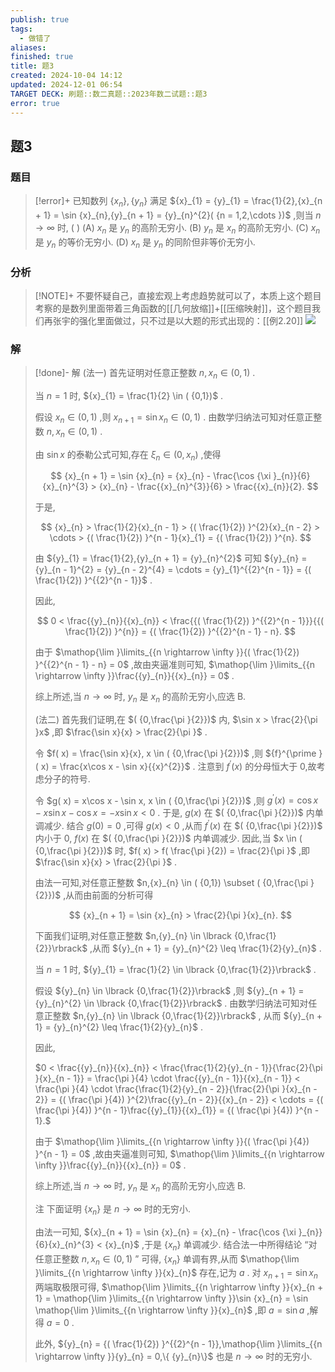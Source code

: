 ```yaml
---
publish: true
tags:
  - 做错了
aliases: 
finished: true
title: 题3
created: 2024-10-04 14:12
updated: 2024-12-01 06:54
TARGET DECK: 刷题::数二真题::2023年数二试题::题3
error: true
---
```

## 题3
### 题目
> [!error]+
> 已知数列 $\{ {x}_{n}\} ,\{ {y}_{n}\}$ 满足 ${x}_{1} = {y}_{1} = \frac{1}{2},{x}_{n + 1} = \sin {x}_{n},{y}_{n + 1} = {y}_{n}^{2}( {n = 1,2,\cdots })$ ,则当 $n \rightarrow \infty$ 时, ( )
> (A) ${x}_{n}$ 是 ${y}_{n}$ 的高阶无穷小. 
> (B) ${y}_{n}$ 是 ${x}_{n}$ 的高阶无穷小.
> (C) ${x}_{n}$ 是 ${y}_{n}$ 的等价无穷小. 
> (D) ${x}_{n}$ 是 ${y}_{n}$ 的同阶但非等价无穷小.
### 分析
> [!NOTE]+
> 不要怀疑自己，直接宏观上考虑趋势就可以了，本质上这个题目考察的是数列里面带着三角函数的[[几何放缩]]+[[压缩映射]]，这个题目我们再张宇的强化里面做过，只不过是以大题的形式出现的：[[例2.20]]
> ![](https://img.hwenyi.live/202412091701584.webp)
### 解
> [!done]-
> 解 (法一) 首先证明对任意正整数 $n,{x}_{n} \in ( {0,1})$ .
> 
> 当 $n = 1$ 时, ${x}_{1} = \frac{1}{2} \in ( {0,1})$ .
> 
> 假设 ${x}_{n} \in ( {0,1})$ ,则 ${x}_{n + 1} = \sin {x}_{n} \in ( {0,1})$ . 由数学归纳法可知对任意正整数 $n,{x}_{n} \in ( {0,1})$ .
> 
> 由 $\sin x$ 的泰勒公式可知,存在 ${\xi }_{n} \in ( {0,{x}_{n}})$ ,使得
> 
> $$
> {x}_{n + 1} = \sin {x}_{n} = {x}_{n} - \frac{\cos {\xi }_{n}}{6}{x}_{n}^{3} > {x}_{n} - \frac{{x}_{n}^{3}}{6} > \frac{{x}_{n}}{2}.
> $$
> 
> 于是,
> 
> $$
> {x}_{n} > \frac{1}{2}{x}_{n - 1} > {( \frac{1}{2}) }^{2}{x}_{n - 2} > \cdots > {( \frac{1}{2}) }^{n - 1}{x}_{1} = {( \frac{1}{2}) }^{n}.
> $$
> 
> 由 ${y}_{1} = \frac{1}{2},{y}_{n + 1} = {y}_{n}^{2}$ 可知 ${y}_{n} = {y}_{n - 1}^{2} = {y}_{n - 2}^{4} = \cdots = {y}_{1}^{{2}^{n - 1}} = {( \frac{1}{2}) }^{{2}^{n - 1}}$ .
> 
> 因此,
> 
> $$
> 0 < \frac{{y}_{n}}{{x}_{n}} < \frac{{( \frac{1}{2}) }^{{2}^{n - 1}}}{{( \frac{1}{2}) }^{n}} = {( \frac{1}{2}) }^{{2}^{n - 1} - n}.
> $$
> 
> 由于 $\mathop{\lim }\limits_{{n \rightarrow \infty }}{( \frac{1}{2}) }^{{2}^{n - 1} - n} = 0$ ,故由夹逼准则可知, $\mathop{\lim }\limits_{{n \rightarrow \infty }}\frac{{y}_{n}}{{x}_{n}} = 0$ .
> 
> 综上所述,当 $n \rightarrow \infty$ 时, ${y}_{n}$ 是 ${x}_{n}$ 的高阶无穷小,应选 B.
> 
> (法二) 首先我们证明,在 $( {0,\frac{\pi }{2}})$ 内, $\sin x > \frac{2}{\pi }x$ ,即 $\frac{\sin x}{x} > \frac{2}{\pi }$ .
> 
> 令 $f( x) = \frac{\sin x}{x}, x \in ( {0,\frac{\pi }{2}})$ ,则 ${f}^{\prime }( x) = \frac{x\cos x - \sin x}{{x}^{2}}$ . 注意到 ${f}^{\prime }( x)$ 的分母恒大于 0,故考虑分子的符号.
> 
> 令 $g( x) = x\cos x - \sin x, x \in ( {0,\frac{\pi }{2}})$ ,则 ${g}^{\prime }( x) = \cos x - x\sin x - \cos x = - x\sin x < 0$ . 于是, $g( x)$ 在 $( {0,\frac{\pi }{2}})$ 内单调减少. 结合 $g( 0) = 0$ ,可得 $g( x) < 0$ ,从而 ${f}^{\prime }( x)$ 在 $( {0,\frac{\pi }{2}})$ 内小于 0, $f( x)$ 在 $( {0,\frac{\pi }{2}})$ 内单调减少. 因此,当 $x \in ( {0,\frac{\pi }{2}})$ 时, $f( x) > f( \frac{\pi }{2}) = \frac{2}{\pi }$ ,即 $\frac{\sin x}{x} > \frac{2}{\pi }$ .
> 
> 由法一可知,对任意正整数 $n,{x}_{n} \in ( {0,1}) \subset ( {0,\frac{\pi }{2}})$ ,从而由前面的分析可得
> 
> $$
> {x}_{n + 1} = \sin {x}_{n} > \frac{2}{\pi }{x}_{n}.
> $$
> 
> 下面我们证明,对任意正整数 $n,{y}_{n} \in \lbrack {0,\frac{1}{2}}\rbrack$ ,从而 ${y}_{n + 1} = {y}_{n}^{2} \leq \frac{1}{2}{y}_{n}$ .
> 
> 当 $n = 1$ 时, ${y}_{1} = \frac{1}{2} \in \lbrack {0,\frac{1}{2}}\rbrack$ .
> 
> 假设 ${y}_{n} \in \lbrack {0,\frac{1}{2}}\rbrack$ ,则 ${y}_{n + 1} = {y}_{n}^{2} \in \lbrack {0,\frac{1}{2}}\rbrack$ . 由数学归纳法可知对任意正整数 $n,{y}_{n} \in \lbrack {0,\frac{1}{2}}\rbrack$ , 从而 ${y}_{n + 1} = {y}_{n}^{2} \leq \frac{1}{2}{y}_{n}$ .
> 
> 因此,
> 
> $0 < \frac{{y}_{n}}{{x}_{n}} < \frac{\frac{1}{2}{y}_{n - 1}}{\frac{2}{\pi }{x}_{n - 1}} = \frac{\pi }{4} \cdot \frac{{y}_{n - 1}}{{x}_{n - 1}} < \frac{\pi }{4} \cdot \frac{\frac{1}{2}{y}_{n - 2}}{\frac{2}{\pi }{x}_{n - 2}} = {( \frac{\pi }{4}) }^{2}\frac{{y}_{n - 2}}{{x}_{n - 2}} < \cdots = {( \frac{\pi }{4}) }^{n - 1}\frac{{y}_{1}}{{x}_{1}} = {( \frac{\pi }{4}) }^{n - 1}.$
> 
> 由于 $\mathop{\lim }\limits_{{n \rightarrow \infty }}{( \frac{\pi }{4}) }^{n - 1} = 0$ ,故由夹逼准则可知, $\mathop{\lim }\limits_{{n \rightarrow \infty }}\frac{{y}_{n}}{{x}_{n}} = 0$ .
> 
> 综上所述,当 $n \rightarrow \infty$ 时, ${y}_{n}$ 是 ${x}_{n}$ 的高阶无穷小,应选 B.
> 
> 注 下面证明 $\{ {x}_{n}\}$ 是 $n \rightarrow \infty$ 时的无穷小.
> 
> 由法一可知, ${x}_{n + 1} = \sin {x}_{n} = {x}_{n} - \frac{\cos {\xi }_{n}}{6}{x}_{n}^{3} < {x}_{n}$ ,于是 $\{ {x}_{n}\}$ 单调减少. 结合法一中所得结论 “对任意正整数 $n,{x}_{n} \in ( {0,1})$ ” 可得, $\{ {x}_{n}\}$ 单调有界,从而 $\mathop{\lim }\limits_{{n \rightarrow \infty }}{x}_{n}$ 存在,记为 $a$ . 对 ${x}_{n + 1} = \sin {x}_{n}$ 两端取极限可得, $\mathop{\lim }\limits_{{n \rightarrow \infty }}{x}_{n + 1} = \mathop{\lim }\limits_{{n \rightarrow \infty }}\sin {x}_{n} = \sin \mathop{\lim }\limits_{{n \rightarrow \infty }}{x}_{n}$ ,即 $a = \sin a$ ,解得 $a = 0$ .
> 
> 此外, ${y}_{n} = {( \frac{1}{2}) }^{{2}^{n - 1}},\mathop{\lim }\limits_{{n \rightarrow \infty }}{y}_{n} = 0,\{ {y}_{n}\}$ 也是 $n \rightarrow \infty$ 时的无穷小.